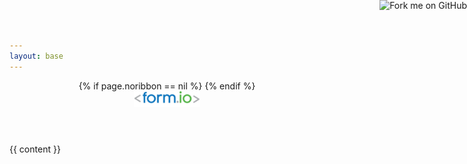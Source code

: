 ```yaml
---
layout: base
---
```

<header class="navbar navbar-inverse navbar-static-top">
  {% if page.noribbon == nil %}
  <a href="https://github.com/formio/help.form.io"><img style="position: absolute; top: 0; right: 0; border: 0;" src="https://camo.githubusercontent.com/e7bbb0521b397edbd5fe43e7f760759336b5e05f/68747470733a2f2f73332e616d617a6f6e6177732e636f6d2f6769746875622f726962626f6e732f666f726b6d655f72696768745f677265656e5f3030373230302e706e67" alt="Fork me on GitHub" data-canonical-src="https://s3.amazonaws.com/github/ribbons/forkme_right_green_007200.png"></a>
  {% endif %}   

  <div class="container">
    <div class="navbar-header">
      <a class="navbar-brand" href="/">
        <img height="25px;" alt="Form.io" src="/assets/formio-logo.png">
      </a>
    </div>
  </div>
</header>
{{ content }}

